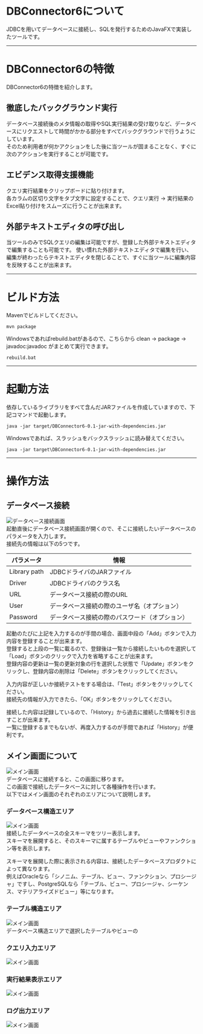 # DBConnector6について
JDBCを用いてデータベースに接続し、SQLを発行するためのJavaFXで実装したツールです。

***
# DBConnector6の特徴
DBConnector6の特徴を紹介します。

## 徹底したバックグラウンド実行
データベース接続後のメタ情報の取得やSQL実行結果の受け取りなど、データベースにリクエストして時間がかかる部分をすべてバックグラウンドで行うようにしています。  
そのため利用者が何かアクションをした後に当ツールが固まることなく、すぐに次のアクションを実行することが可能です。

## エビデンス取得支援機能
クエリ実行結果をクリップボードに貼り付けます。  
各カラムの区切り文字をタブ文字に設定することで、クエリ実行 → 実行結果のExcel貼り付けをスムーズに行うことが出来ます。

## 外部テキストエディタの呼び出し
当ツールのみでSQLクエリの編集は可能ですが、登録した外部テキストエディタで編集することも可能です。
使い慣れた外部テキストエディタで編集を行い、編集が終わったらテキストエディタを閉じることで、すぐに当ツールに編集内容を反映することが出来ます。

***
# ビルド方法
Mavenでビルドしてください。
```
mvn package
```

Windowsであればrebuild.batがあるので、こちらから clean -> package -> javadoc:javadoc がまとめて実行できます。 
```
rebuild.bat
```

***
# 起動方法
依存しているライブラリをすべて含んだJARファイルを作成していますので、下記コマンドで起動します。
```
java -jar target/DBConnector6-0.1-jar-with-dependencies.jar
```

Windowsであれば、スラッシュをバックスラッシュに読み替えてください。
```
java -jar target\DBConnector6-0.1-jar-with-dependencies.jar
```

***
# 操作方法

## データベース接続
![データベース接続画面](https://github.com/navekazu/product/raw/master/DBConnector6/img/01_Connect.png)  
起動直後にデータベース接続画面が開くので、そこに接続したいデータベースのパラメータを入力します。  
接続先の情報は以下の5つです。

|パラメータ    |情報                                           |
|--------------|-----------------------------------------------|
|Library path  |JDBCドライバのJARファイル                      |
|Driver        |JDBCドライバのクラス名                         |
|URL           |データベース接続の際のURL                      |
|User          |データベース接続の際のユーザ名（オプション）   |
|Password      |データベース接続の際のパスワード（オプション） |

起動のたびに上記を入力するのが手間の場合、画面中段の「Add」ボタンで入力内容を登録することが出来ます。  
登録すると上段の一覧に載るので、登録後は一覧から接続したいものを選択して「Load」ボタンのクリックで入力を省略することが出来ます。  
登録内容の更新は一覧の更新対象の行を選択した状態で「Update」ボタンをクリックし、登録内容の削除は「Delete」ボタンをクリックしてください。

入力内容が正しいか接続テストをする場合は、「Test」ボタンをクリックしてください。  
接続先の情報が入力できたら、「OK」ボタンをクリックしてください。

接続した内容は記録しているので、「History」から過去に接続した情報を引き出すことが出来ます。  
一覧に登録するまでもないが、再度入力するのが手間であれば「History」が便利です。


## メイン画面について
![メイン画面](https://github.com/navekazu/product/raw/master/DBConnector6/img/02_Main.png)  
データベースに接続すると、この画面に移ります。  
この画面で接続したデータベースに対して各種操作を行います。  
以下ではメイン画面のそれぞれのエリアについて説明します。

### データベース構造エリア
![メイン画面](https://github.com/navekazu/product/raw/master/DBConnector6/img/02_Main_01_Database.png)  
接続したデータベースの全スキーマをツリー表示します。  
スキーマを展開すると、そのスキーマに属するテーブルやビューやファンクション等を表示します。

スキーマを展開した際に表示される内容は、接続したデータベースプロダクトによって異なります。  
例えばOracleなら「シノニム、テーブル、ビュー、ファンクション、プロシージャ」ですし、PostgreSQLなら「テーブル、ビュー、プロシージャ、シーケンス、マテリアライズドビュー」等になります。

### テーブル構造エリア
![メイン画面](https://github.com/navekazu/product/raw/master/DBConnector6/img/02_Main_02_Table.png)  
データベース構造エリアで選択したテーブルやビューの

### クエリ入力エリア
![メイン画面](https://github.com/navekazu/product/raw/master/DBConnector6/img/02_Main_03_Query.png)

### 実行結果表示エリア
![メイン画面](https://github.com/navekazu/product/raw/master/DBConnector6/img/02_Main_04_Result.png)

### ログ出力エリア
![メイン画面](https://github.com/navekazu/product/raw/master/DBConnector6/img/02_Main_05_Log.png)

